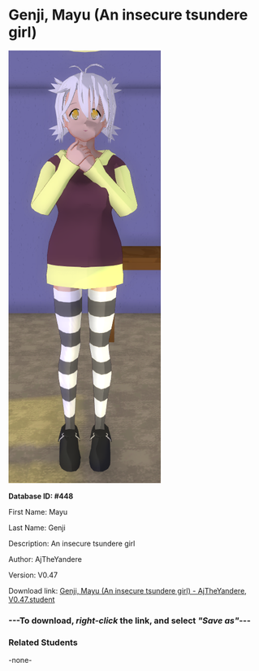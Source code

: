 # Genji, Mayu (An insecure tsundere girl)

<img src="Files/Genji, Mayu (An insecure tsundere girl).png" title="Genji, Mayu (An insecure tsundere girl) - AjTheYandere, V0.47">

**Database ID: #448**

First Name: Mayu

Last Name: Genji

Description: An insecure tsundere girl

Author: AjTheYandere

Version: V0.47

Download link: <a href="https://raw.githubusercontent.com/Arbiter1223/Daigaku-Gurashi-Custom-Students/master/Students/Files/Genji%2C%20Mayu%20(An%20insecure%20tsundere%20girl)%20-%20AjTheYandere%2C%20V0.47.student">Genji, Mayu (An insecure tsundere girl) - AjTheYandere, V0.47.student</a>

### ---**To download, _right-click_ the link, and select _"Save as"_**---

### Related Students

-none-
